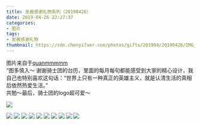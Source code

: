 ```yaml
---
title: 发酱感谢礼物系列（20190426）
date: 2019-04-26 22:27:37
categories:
- 图片
tags:
- 发酱感谢礼物
thumbnail: https://cdn.chenyifaer.com/photos/gifts/201904/20190426/IMG_6018.JPG
---
```


图片来自于<a href="https://weibo.com/p/1005051720171447" target="_blank">quanmmmmm</a><br/> “图多慎入～ 谢谢骑士团的台历，里面的每月每句都能感受到大家的精心设计，我自己也特别喜欢这句话：“世界上只有一种真正的英雄主义，就是认清生活的真相后依然热爱生活。”<br/>共勉～最后，骑士团的logo超可爱～

![](https://cdn.chenyifaer.com/photos/gifts/201904/20190426/IMG_6018.JPG)

<!--more-->

![](https://cdn.chenyifaer.com/photos/gifts/201904/20190426/IMG_6019.JPG)
![](https://cdn.chenyifaer.com/photos/gifts/201904/20190426/IMG_6020.JPG)
![](https://cdn.chenyifaer.com/photos/gifts/201904/20190426/IMG_6021.JPG)
![](https://cdn.chenyifaer.com/photos/gifts/201904/20190426/IMG_6022.JPG)
![](https://cdn.chenyifaer.com/photos/gifts/201904/20190426/IMG_6023.JPG)
![](https://cdn.chenyifaer.com/photos/gifts/201904/20190426/IMG_6024.JPG)
![](https://cdn.chenyifaer.com/photos/gifts/201904/20190426/IMG_6025.JPG)
![](https://cdn.chenyifaer.com/photos/gifts/201904/20190426/IMG_6026.JPG)
![](https://cdn.chenyifaer.com/photos/gifts/201904/20190426/IMG_6027.JPG)
![](https://cdn.chenyifaer.com/photos/gifts/201904/20190426/IMG_6028.JPG)
